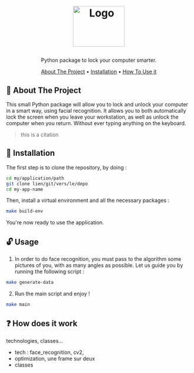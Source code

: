 <!-- LOGO -->
<br />
<h1>
<p align="center">
  <img src="https://raw.githubusercontent.com/Arnautt/smartlocker/logo.png" alt="Logo" width="140" height="110">


</h1>
  <p align="center">
    Python package to lock your computer smarter.
    <br />
  </p>
</p>

<p align="center">
  <a href="#about-the-project">About The Project</a> •
  <a href="#installation">Installation</a> •
  <a href="#usage">How To Use it</a> 
</p>  

## :rocket: About The Project

This small Python package will allow you to lock and unlock your computer
in a smart way, using facial recognition.
It allows you to both automatically lock the screen when you leave your workstation,
as well as unlock the computer when you return.
Without ever typing anything on the keyboard.

> this is a citation


## :wrench: Installation

The first step is to clone the repository, by doing :

```bash
cd my/application/path
git clone lien/git/vers/le/depo
cd my-app-name
```

Then, install a virtual environment and all the necessary packages :


```bash
make build-env
```

You're now ready to use the application.

## :unlock: Usage


1. In order to do face recognition, you must pass to the algorithm some pictures of you, with as many angles as possible. 
Let us guide you by running the following script : 

```bash
make generate-data
```


2. Run the main script and enjoy !


```bash
make main
```

## :question: How does it work 

technologies, classes...

- tech : face_recognition, cv2, 
- optimization, une frame sur deux 
- classes
